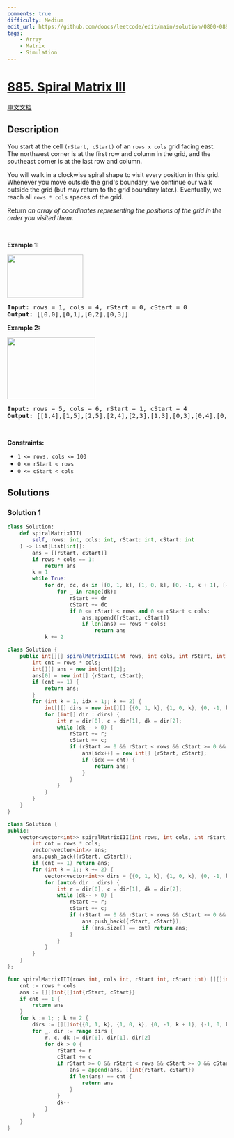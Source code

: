 ```yaml
---
comments: true
difficulty: Medium
edit_url: https://github.com/doocs/leetcode/edit/main/solution/0800-0899/0885.Spiral%20Matrix%20III/README_EN.md
tags:
    - Array
    - Matrix
    - Simulation
---
```


# [885. Spiral Matrix III](https://leetcode.com/problems/spiral-matrix-iii)

[中文文档](/solution/0800-0899/0885.Spiral%20Matrix%20III/README.md)

## Description

<p>You start at the cell <code>(rStart, cStart)</code> of an <code>rows x cols</code> grid facing east. The northwest corner is at the first row and column in the grid, and the southeast corner is at the last row and column.</p>

<p>You will walk in a clockwise spiral shape to visit every position in this grid. Whenever you move outside the grid&#39;s boundary, we continue our walk outside the grid (but may return to the grid boundary later.). Eventually, we reach all <code>rows * cols</code> spaces of the grid.</p>

<p>Return <em>an array of coordinates representing the positions of the grid in the order you visited them</em>.</p>

<p>&nbsp;</p>
<p><strong class="example">Example 1:</strong></p>
<img alt="" src="https://fastly.jsdelivr.net/gh/doocs/leetcode@main/solution/0800-0899/0885.Spiral%20Matrix%20III/images/example_1.png" style="width: 174px; height: 99px;" />
<pre>
<strong>Input:</strong> rows = 1, cols = 4, rStart = 0, cStart = 0
<strong>Output:</strong> [[0,0],[0,1],[0,2],[0,3]]
</pre>

<p><strong class="example">Example 2:</strong></p>
<img alt="" src="https://fastly.jsdelivr.net/gh/doocs/leetcode@main/solution/0800-0899/0885.Spiral%20Matrix%20III/images/example_2.png" style="width: 202px; height: 142px;" />
<pre>
<strong>Input:</strong> rows = 5, cols = 6, rStart = 1, cStart = 4
<strong>Output:</strong> [[1,4],[1,5],[2,5],[2,4],[2,3],[1,3],[0,3],[0,4],[0,5],[3,5],[3,4],[3,3],[3,2],[2,2],[1,2],[0,2],[4,5],[4,4],[4,3],[4,2],[4,1],[3,1],[2,1],[1,1],[0,1],[4,0],[3,0],[2,0],[1,0],[0,0]]
</pre>

<p>&nbsp;</p>
<p><strong>Constraints:</strong></p>

<ul>
	<li><code>1 &lt;= rows, cols &lt;= 100</code></li>
	<li><code>0 &lt;= rStart &lt; rows</code></li>
	<li><code>0 &lt;= cStart &lt; cols</code></li>
</ul>

## Solutions

### Solution 1

<!-- tabs:start -->

```python
class Solution:
    def spiralMatrixIII(
        self, rows: int, cols: int, rStart: int, cStart: int
    ) -> List[List[int]]:
        ans = [[rStart, cStart]]
        if rows * cols == 1:
            return ans
        k = 1
        while True:
            for dr, dc, dk in [[0, 1, k], [1, 0, k], [0, -1, k + 1], [-1, 0, k + 1]]:
                for _ in range(dk):
                    rStart += dr
                    cStart += dc
                    if 0 <= rStart < rows and 0 <= cStart < cols:
                        ans.append([rStart, cStart])
                        if len(ans) == rows * cols:
                            return ans
            k += 2
```

```java
class Solution {
    public int[][] spiralMatrixIII(int rows, int cols, int rStart, int cStart) {
        int cnt = rows * cols;
        int[][] ans = new int[cnt][2];
        ans[0] = new int[] {rStart, cStart};
        if (cnt == 1) {
            return ans;
        }
        for (int k = 1, idx = 1;; k += 2) {
            int[][] dirs = new int[][] {{0, 1, k}, {1, 0, k}, {0, -1, k + 1}, {-1, 0, k + 1}};
            for (int[] dir : dirs) {
                int r = dir[0], c = dir[1], dk = dir[2];
                while (dk-- > 0) {
                    rStart += r;
                    cStart += c;
                    if (rStart >= 0 && rStart < rows && cStart >= 0 && cStart < cols) {
                        ans[idx++] = new int[] {rStart, cStart};
                        if (idx == cnt) {
                            return ans;
                        }
                    }
                }
            }
        }
    }
}
```

```cpp
class Solution {
public:
    vector<vector<int>> spiralMatrixIII(int rows, int cols, int rStart, int cStart) {
        int cnt = rows * cols;
        vector<vector<int>> ans;
        ans.push_back({rStart, cStart});
        if (cnt == 1) return ans;
        for (int k = 1;; k += 2) {
            vector<vector<int>> dirs = {{0, 1, k}, {1, 0, k}, {0, -1, k + 1}, {-1, 0, k + 1}};
            for (auto& dir : dirs) {
                int r = dir[0], c = dir[1], dk = dir[2];
                while (dk-- > 0) {
                    rStart += r;
                    cStart += c;
                    if (rStart >= 0 && rStart < rows && cStart >= 0 && cStart < cols) {
                        ans.push_back({rStart, cStart});
                        if (ans.size() == cnt) return ans;
                    }
                }
            }
        }
    }
};
```

```go
func spiralMatrixIII(rows int, cols int, rStart int, cStart int) [][]int {
	cnt := rows * cols
	ans := [][]int{[]int{rStart, cStart}}
	if cnt == 1 {
		return ans
	}
	for k := 1; ; k += 2 {
		dirs := [][]int{{0, 1, k}, {1, 0, k}, {0, -1, k + 1}, {-1, 0, k + 1}}
		for _, dir := range dirs {
			r, c, dk := dir[0], dir[1], dir[2]
			for dk > 0 {
				rStart += r
				cStart += c
				if rStart >= 0 && rStart < rows && cStart >= 0 && cStart < cols {
					ans = append(ans, []int{rStart, cStart})
					if len(ans) == cnt {
						return ans
					}
				}
				dk--
			}
		}
	}
}
```

<!-- tabs:end -->

<!-- end -->
